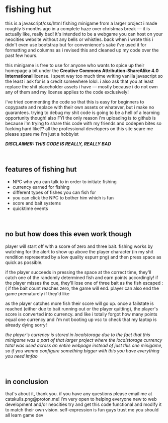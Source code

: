 
<h1> fishing hut </h1>

this is a javascript/css/html fishing minigame from a larger project i made roughly 5 months ago in a complete haze over christmas break — it is actually like, really bad!
it's intended to be a webgame you can host on your neocities website without any bells or whistles. back when i wrote this i didn't even use bootstrap but for convenience's sake i've used it for formatting and columns as i revised this and cleaned up my code over the past few hours.

this minigame is free to use for anyone who wants to spice up their homepage a bit under the <strong> Creative Commons Attribution-ShareAlike 4.0 International </strong> license. i spent way too much time writing vanilla javascript so the least i ask for is a credit somewhere lolol. i also ask that you at least replace the shit placeholder assets i have — mostly because i do not own any of them and my license applies to the code exclusively!

i've tried commenting the code so that this is easy for beginners to copypaste and replace with their own assets or whatever, but i make no guarantees. trying to debug my shit code is going to be a hell of a learning opportunity though! also FYI the only reason i'm uploading is to github is because i'm trying to share this code with my friends and codepen bites so fucking hard like?? all the professional developers on this site scare me please spare me i'm just a hobbyist

<strong><em>DISCLAIMER: THIS CODE IS REALLY, REALLY BAD</em></strong>

&nbsp;

<h2> features of fishing hut </h2>
<ul>
  <li>NPC who you can talk to in order to initiate fishing</li>
  <li>currency earned for fishing</li>
  <li>different types of fishes you can fish for</li>
  <li>you can click the NPC to bother him which is fun</li>
  <li>score and bait systems</li>
  <li>quicktime events</li>
</ul>

&nbsp;
<h2>no but how does this even work though</h2>

player will start off with a score of zero and three bait. fishing works by watching for the alert to show up above the player character (in my shit rendition represented by a low quality espurr png) and then press space as quick as possible.

if the player succeeds in pressing the space at the correct time, they'll catch one of the randomly determined fish and earn points accordingly! if the player misses the cue, they'll lose one of three bait as the fish escaped :( if the bait count reaches zero, the game will end. player can also end the game prematurely if they'd like

as the player catches more fish their score will go up. once a failstate is reached (either due to bait running out or the player quitting), the player's score is converted into currency. and like i totally forgot how many points equal one currency and i'm not booting up vsc to check that my laptop is already dying sorry! 

<em>the player's currency is stored in localstorage due to the fact that this minigame was a part of that larger project where the localstorage currency total was used across an entire webpage instead of just this one minigame, so if you wanna configure something bigger with this you have everything you need lmfao</em>

&nbsp;
<h2>in conclusion</h2>
that's about it, thank you. if you have any questions please email me at catskulls.png@proton.me! i'm very open to helping everyone new to web development and/or neocities try and get this code functional and modify it to match their own vision. self-expression is fun guys trust me you should all learn game dev
